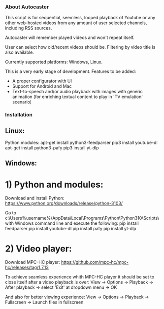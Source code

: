 ### About Autocaster

This script is for sequential, seemless, looped playback of Youtube or any other web-hosted videos from any amount of user selected channels, including RSS sources.

Autocaster will remember played videos and won't repeat itself.

User can select how old/recent videos should be. Filtering by video title is also available.

Currently supported platforms: Windows, Linux.

This is a very early stage of development. Features to be added:
 * A proper configurator with UI
 * Support for Android and Mac
 * Text-to-speech and/or audio playback with images with generic animation (for enriching textual content to play in 'TV emulation' scenario)

### Installation

## Linux:

Python modules:
apt-get install python3-feedparser
pip3 install youtube-dl
apt-get install python3-pafy
pip3 install yt-dlp


## Windows:

# 1) Python and modules:

Download and install Python:
https://www.python.org/downloads/release/python-3103/

Go to c:\Users\%username%\AppData\Local\Programs\Python\Python310\Scripts\ with Windows command line and execute the following:
pip install feedparser
pip install youtube-dl
pip install pafy
pip install yt-dlp


# 2) Video player:
Download MPC-HC player: https://github.com/mpc-hc/mpc-hc/releases/tag/1.7.13

To achieve seamless experience whith MPC-HC player it should be set to close itself after a video playback is over:
View -> Options -> Playback -> After playback -> select 'Exit' at dropdown menu -> OK

And also for better viewing experience:
View -> Options -> Playback -> Fullscreen -> Launch files in fullscreen

<!--
**autocaster/autocaster** is a ✨ _special_ ✨ repository because its `README.md` (this file) appears on your GitHub profile.

Here are some ideas to get you started:

- 🔭 I’m currently working on ...
- 🌱 I’m currently learning ...
- 👯 I’m looking to collaborate on ...
- 🤔 I’m looking for help with ...
- 💬 Ask me about ...
- 📫 How to reach me: ...
- 😄 Pronouns: ...
- ⚡ Fun fact: ...
-->
